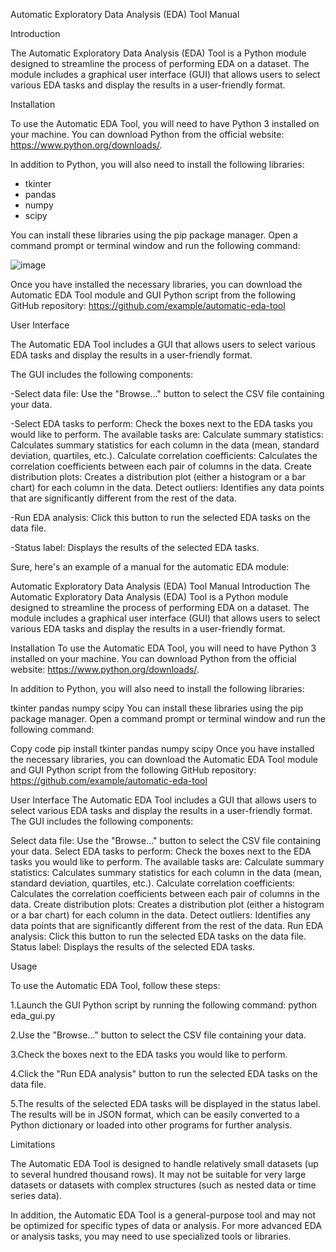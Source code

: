 Automatic Exploratory Data Analysis (EDA) Tool Manual

Introduction

The Automatic Exploratory Data Analysis (EDA) Tool is a Python module designed to streamline the process of performing EDA on a dataset. The module includes a graphical user interface (GUI) that allows users to select various EDA tasks and display the results in a user-friendly format.

Installation

To use the Automatic EDA Tool, you will need to have Python 3 installed on your machine. You can download Python from the official website: https://www.python.org/downloads/.

In addition to Python, you will also need to install the following libraries:

- tkinter
- pandas
- numpy
- scipy

You can install these libraries using the pip package manager. Open a command prompt or terminal window and run the following command:

![image](https://user-images.githubusercontent.com/83521479/223894867-0efeeae5-7017-4fe2-a160-aacfb025f6bb.png)

Once you have installed the necessary libraries, you can download the Automatic EDA Tool module and GUI Python script from the following GitHub repository: https://github.com/example/automatic-eda-tool

User Interface

The Automatic EDA Tool includes a GUI that allows users to select various EDA tasks and display the results in a user-friendly format. 

The GUI includes the following components:

-Select data file: Use the "Browse..." button to select the CSV file containing your data.

-Select EDA tasks to perform: Check the boxes next to the EDA tasks you would like to perform. The available tasks are:
  Calculate summary statistics: Calculates summary statistics for each column in the data (mean, standard deviation, quartiles, etc.).
  Calculate correlation coefficients: Calculates the correlation coefficients between each pair of columns in the data.
  Create distribution plots: Creates a distribution plot (either a histogram or a bar chart) for each column in the data.
  Detect outliers: Identifies any data points that are significantly different from the rest of the data.
  
-Run EDA analysis: Click this button to run the selected EDA tasks on the data file.

-Status label: Displays the results of the selected EDA tasks.

Sure, here's an example of a manual for the automatic EDA module:

Automatic Exploratory Data Analysis (EDA) Tool Manual
Introduction
The Automatic Exploratory Data Analysis (EDA) Tool is a Python module designed to streamline the process of performing EDA on a dataset. The module includes a graphical user interface (GUI) that allows users to select various EDA tasks and display the results in a user-friendly format.

Installation
To use the Automatic EDA Tool, you will need to have Python 3 installed on your machine. You can download Python from the official website: https://www.python.org/downloads/.

In addition to Python, you will also need to install the following libraries:

tkinter
pandas
numpy
scipy
You can install these libraries using the pip package manager. Open a command prompt or terminal window and run the following command:

Copy code
pip install tkinter pandas numpy scipy
Once you have installed the necessary libraries, you can download the Automatic EDA Tool module and GUI Python script from the following GitHub repository: https://github.com/example/automatic-eda-tool

User Interface
The Automatic EDA Tool includes a GUI that allows users to select various EDA tasks and display the results in a user-friendly format. The GUI includes the following components:

Select data file: Use the "Browse..." button to select the CSV file containing your data.
Select EDA tasks to perform: Check the boxes next to the EDA tasks you would like to perform. The available tasks are:
Calculate summary statistics: Calculates summary statistics for each column in the data (mean, standard deviation, quartiles, etc.).
Calculate correlation coefficients: Calculates the correlation coefficients between each pair of columns in the data.
Create distribution plots: Creates a distribution plot (either a histogram or a bar chart) for each column in the data.
Detect outliers: Identifies any data points that are significantly different from the rest of the data.
Run EDA analysis: Click this button to run the selected EDA tasks on the data file.
Status label: Displays the results of the selected EDA tasks.

Usage

To use the Automatic EDA Tool, follow these steps:

1.Launch the GUI Python script by running the following command:  python eda_gui.py

2.Use the "Browse..." button to select the CSV file containing your data.

3.Check the boxes next to the EDA tasks you would like to perform.

4.Click the "Run EDA analysis" button to run the selected EDA tasks on the data file.

5.The results of the selected EDA tasks will be displayed in the status label. The results will be in JSON format, 
  which can be easily converted to a Python dictionary or loaded into other programs for further analysis.

Limitations

The Automatic EDA Tool is designed to handle relatively small datasets (up to several hundred thousand rows). It may not be suitable for very large datasets or datasets with complex structures (such as nested data or time series data).

In addition, the Automatic EDA Tool is a general-purpose tool and may not be optimized for specific types of data or analysis. For more advanced EDA or analysis tasks, you may need to use specialized tools or libraries.
